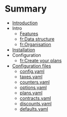 # Summary

* [Introduction](README.md)
* Intro
   * [Features](features.md)
   * [fr:Data structure](data-structure.fr.md)
   * [fr:Organisation](organisation.fr.md)
* [Installation](installation.md)
* Configuration
   * [fr:Create your plans](create-your-plans.fr.md)
* [Configuration files](configuration_files/configuration_files.md)
   * [config.yaml](configuration_files/configyaml.md)
   * [taxes.yaml](configuration_files/taxesyaml.md)
   * [counters.yaml](configuration_files/countersyaml.md)
   * [options.yaml](configuration_files/optionsyaml.md)
   * [plans.yaml](configuration_files/plansyaml.md)
   * [contracts.yaml](configuration_files/contractsyaml.md)
   * [discounts.yaml](configuration_files/discountsyaml.md)
   * [defaults.yaml](configuration_files/defaultsyaml.md)

